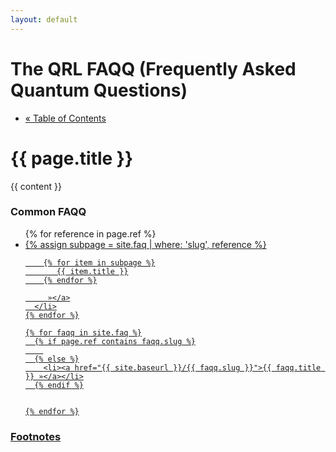 ```yaml
---
layout: default
---
```

<h1>
  The QRL FAQQ
  <span>(Frequently Asked Quantum Questions)</span>
</h1>

<div class="section">
  <ul class="buttons head">
    <li><a href="{{ site.baseurl }}/">« Table of Contents</a></li>
  </ul>

  <h1 class="statement">{{ page.title }}</h1>

  <div class="content">
    {{ content }}
  </div>

  <h3>Common FAQQ</h3>
  <ul class="buttons two">
    {% for reference in page.ref %}
      <li class="curated"><a href="{{ site.baseurl }}/{{ reference }}">
        {% assign subpage = site.faq | where: 'slug', reference %}

        {% for item in subpage %}
           {{ item.title }}
        {% endfor %}

         »</a>
      </li>
    {% endfor %}

    {% for faqq in site.faq %}
      {% if page.ref contains faqq.slug %}
        
      {% else %}
        <li><a href="{{ site.baseurl }}/{{ faqq.slug }}">{{ faqq.title }} »</a></li>
      {% endif %}


    {% endfor %}
  </ul>

  <div class="footer">
    <h3>Footnotes</h3>
  </div>


</div>
<script type="text/javascript">
// Parent
var ul = document.querySelector('.buttons.two ');
var ulchosen = document.querySelectorAll('.buttons.two .curated');


for (var i = ul.children.length; i >= 0; i--) {
    ul.appendChild(ul.children[Math.random() * i | 0]);
}
for (var i = 0; i < ulchosen.length; i++) {
  ul.prepend(ulchosen[i]);
}

// Move footnotes to...
var footnotes = document.querySelector('.footnotes');
var newparent = document.querySelector('.footer');

newparent.appendChild(footnotes);
</script>